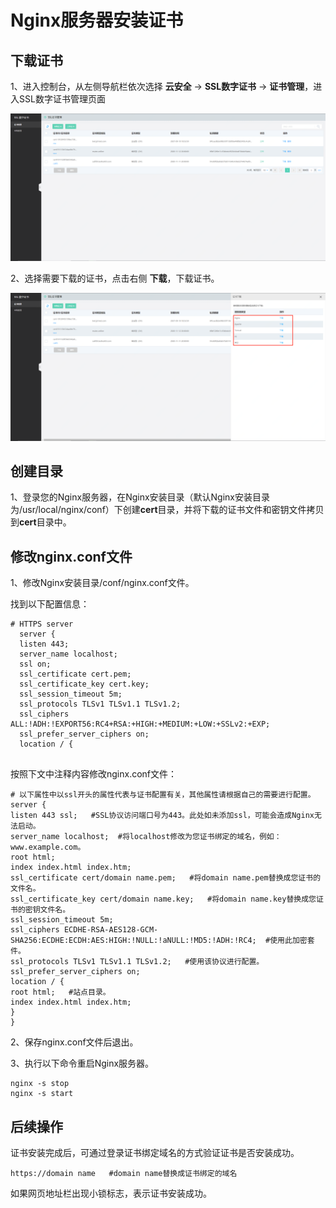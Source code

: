 # Nginx服务器安装证书

## **下载证书**

1、进入控制台，从左侧导航栏依次选择 **云安全** -> **SSL数字证书** -> **证书管理**，进入SSL数字证书管理页面

![证书列表页面](/image/SSL-Certification/证书列表页面.png)

2、选择需要下载的证书，点击右侧 **下载**，下载证书。

![下载对应格式的证书](/image/SSL-Certification/下载对应格式的证书.png)

## 创建目录

1、登录您的Nginx服务器，在Nginx安装目录（默认Nginx安装目录为/usr/local/nginx/conf）下创建**cert**目录，并将下载的证书文件和密钥文件拷贝到**cert**目录中。

## **修改nginx.conf文件**

1、修改Nginx安装目录/conf/nginx.conf文件。

找到以下配置信息：

```
# HTTPS server
  server {
  listen 443;
  server_name localhost;
  ssl on;
  ssl_certificate cert.pem;
  ssl_certificate_key cert.key;
  ssl_session_timeout 5m;
  ssl_protocols TLSv1 TLSv1.1 TLSv1.2;
  ssl_ciphers ALL:!ADH:!EXPORT56:RC4+RSA:+HIGH:+MEDIUM:+LOW:+SSLv2:+EXP;
  ssl_prefer_server_ciphers on;
  location / {
                                          
```

按照下文中注释内容修改nginx.conf文件：

```
# 以下属性中以ssl开头的属性代表与证书配置有关，其他属性请根据自己的需要进行配置。
server {
listen 443 ssl;   #SSL协议访问端口号为443。此处如未添加ssl，可能会造成Nginx无法启动。
server_name localhost;  #将localhost修改为您证书绑定的域名，例如：www.example.com。
root html;
index index.html index.htm;
ssl_certificate cert/domain name.pem;   #将domain name.pem替换成您证书的文件名。
ssl_certificate_key cert/domain name.key;   #将domain name.key替换成您证书的密钥文件名。
ssl_session_timeout 5m;
ssl_ciphers ECDHE-RSA-AES128-GCM-SHA256:ECDHE:ECDH:AES:HIGH:!NULL:!aNULL:!MD5:!ADH:!RC4;  #使用此加密套件。
ssl_protocols TLSv1 TLSv1.1 TLSv1.2;   #使用该协议进行配置。
ssl_prefer_server_ciphers on;   
location / {
root html;   #站点目录。
index index.html index.htm;   
}
}                     
```

2、保存nginx.conf文件后退出。

3、执行以下命令重启Nginx服务器。

```
nginx -s stop
nginx -s start
```

## 后续操作

证书安装完成后，可通过登录证书绑定域名的方式验证证书是否安装成功。

```
https://domain name   #domain name替换成证书绑定的域名
```

如果网页地址栏出现小锁标志，表示证书安装成功。